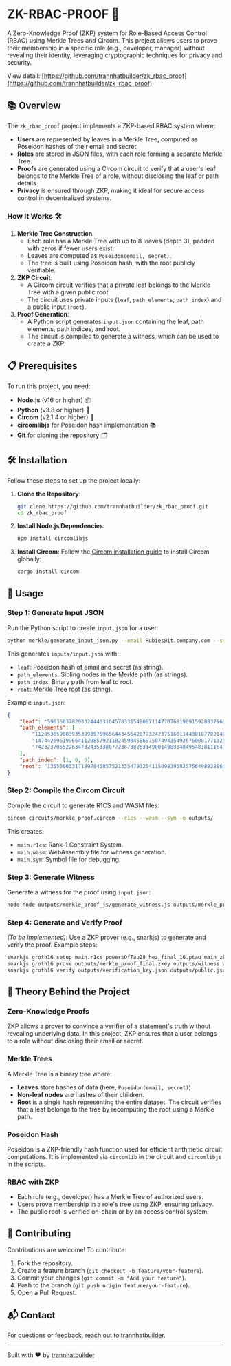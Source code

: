 # ZK-RBAC-PROOF 🌟

A Zero-Knowledge Proof (ZKP) system for Role-Based Access Control (RBAC) using Merkle Trees and Circom. This project allows users to prove their membership in a specific role (e.g., developer, manager) without revealing their identity, leveraging cryptographic techniques for privacy and security.

View detail: [https://github.com/trannhatbuilder/zk_rbac_proof](https://github.com/trannhatbuilder/zk_rbac_proof)

## 📚 Overview

The `zk_rbac_proof` project implements a ZKP-based RBAC system where:
- **Users** are represented by leaves in a Merkle Tree, computed as Poseidon hashes of their email and secret.
- **Roles** are stored in JSON files, with each role forming a separate Merkle Tree.
- **Proofs** are generated using a Circom circuit to verify that a user's leaf belongs to the Merkle Tree of a role, without disclosing the leaf or path details.
- **Privacy** is ensured through ZKP, making it ideal for secure access control in decentralized systems.

### How It Works 🛠️
1. **Merkle Tree Construction**:
   - Each role has a Merkle Tree with up to 8 leaves (depth 3), padded with zeros if fewer users exist.
   - Leaves are computed as `Poseidon(email, secret)`.
   - The tree is built using Poseidon hash, with the root publicly verifiable.
2. **ZKP Circuit**:
   - A Circom circuit verifies that a private leaf belongs to the Merkle Tree with a given public root.
   - The circuit uses private inputs (`leaf`, `path_elements`, `path_index`) and a public input (`root`).
3. **Proof Generation**:
   - A Python script generates `input.json` containing the leaf, path elements, path indices, and root.
   - The circuit is compiled to generate a witness, which can be used to create a ZKP.

## 📋 Prerequisites

To run this project, you need:
- **Node.js** (v16 or higher) 📦
- **Python** (v3.8 or higher) 🐍
- **Circom** (v2.1.4 or higher) 🔧
- **circomlibjs** for Poseidon hash implementation 📚
- **Git** for cloning the repository 🗂️

## 🛠️ Installation

Follow these steps to set up the project locally:

1. **Clone the Repository**:
   ```bash
   git clone https://github.com/trannhatbuilder/zk_rbac_proof.git
   cd zk_rbac_proof
   ```

2. **Install Node.js Dependencies**:
   ```bash
   npm install circomlibjs
   ```

3. **Install Circom**:
   Follow the [Circom installation guide](https://docs.circom.io/getting-started/installation/) to install Circom globally:
   ```bash
   cargo install circom
   ```

## 🚀 Usage

### Step 1: Generate Input JSON
Run the Python script to create `input.json` for a user:
```bash
python merkle/generate_input_json.py --email Rubies@it.company.com --secret alpha
```
This generates `inputs/input.json` with:
- `leaf`: Poseidon hash of email and secret (as string).
- `path_elements`: Sibling nodes in the Merkle path (as strings).
- `path_index`: Binary path from leaf to root.
- `root`: Merkle Tree root (as string).

Example `input.json`:
```json
{
    "leaf": "5903683782933244403104578331549097114770768190915928837963158142113708397305",
    "path_elements": [
        "1120536590839353993575965644345642079324237516011443018778214032167403535744",
        "14744269619966411208579211824598458697587494354926760081771325075741142829156",
        "7423237065226347324353380772367382631490014989348495481811164164159255474657"
    ],
    "path_index": [1, 0, 0],
    "root": "13555663317189784585752133547932541150983958257564988288602046835017124861460"
}
```

### Step 2: Compile the Circom Circuit
Compile the circuit to generate R1CS and WASM files:
```bash
circom circuits/merkle_proof.circom --r1cs --wasm --sym -o outputs/
```
This creates:
- `main.r1cs`: Rank-1 Constraint System.
- `main.wasm`: WebAssembly file for witness generation.
- `main.sym`: Symbol file for debugging.

### Step 3: Generate Witness
Generate a witness for the proof using `input.json`:
```bash
node node outputs/merkle_proof_js/generate_witness.js outputs/merkle_proof_js/merkle_proof.wasm inputs/input.json outputs/witness.wtns
```

### Step 4: Generate and Verify Proof
*(To be implemented)*: Use a ZKP prover (e.g., snarkjs) to generate and verify the proof. Example steps:
```bash
snarkjs groth16 setup main.r1cs powersOfTau28_hez_final_16.ptau main_zkp.zkey( I recommend build ptau by hand)
snarkjs groth16 prove outputs/merkle_proof_final.zkey outputs/witness.wtns outputs/proof.json outputs/public.json
snarkjs groth16 verify outputs/verification_key.json outputs/public.json outputs/proof.json
```

## 🧠 Theory Behind the Project

### Zero-Knowledge Proofs
ZKP allows a prover to convince a verifier of a statement's truth without revealing underlying data. In this project, ZKP ensures that a user belongs to a role without disclosing their email or secret.

### Merkle Trees
A Merkle Tree is a binary tree where:
- **Leaves** store hashes of data (here, `Poseidon(email, secret)`).
- **Non-leaf nodes** are hashes of their children.
- **Root** is a single hash representing the entire dataset.
The circuit verifies that a leaf belongs to the tree by recomputing the root using a Merkle path.

### Poseidon Hash
Poseidon is a ZKP-friendly hash function used for efficient arithmetic circuit computations. It is implemented via `circomlib` in the circuit and `circomlibjs` in the scripts.

### RBAC with ZKP
- Each role (e.g., developer) has a Merkle Tree of authorized users.
- Users prove membership in a role's tree using ZKP, ensuring privacy.
- The public root is verified on-chain or by an access control system.

## 🤝 Contributing

Contributions are welcome! To contribute:
1. Fork the repository.
2. Create a feature branch (`git checkout -b feature/your-feature`).
3. Commit your changes (`git commit -m "Add your feature"`).
4. Push to the branch (`git push origin feature/your-feature`).
5. Open a Pull Request.

## 📬 Contact

For questions or feedback, reach out to [trannhatbuilder](https://github.com/trannhatbuilder).

---
Built with ❤️ by [trannhatbuilder](https://github.com/trannhatbuilder)
